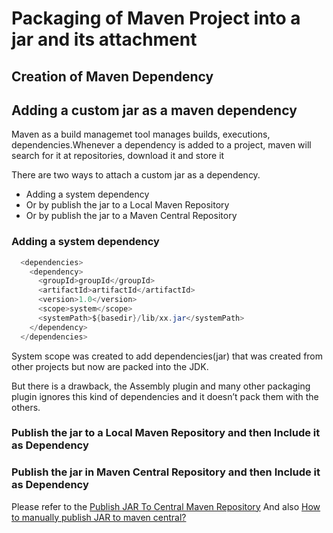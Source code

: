 # Packaging of Maven Project into a jar and its attachment

## Creation of Maven Dependency

## Adding a custom jar as a maven dependency
Maven as a build managemet tool manages  builds, executions, dependencies.Whenever a dependency is added to a project, maven will search for it at repositories, download it and store it


There are two ways to attach a custom jar as a dependency.
* Adding a system dependency
* Or by publish the jar to a Local Maven Repository 
* Or by publish the jar to a Maven Central Repository

### Adding a system dependency
```java
  <dependencies>
    <dependency>
      <groupId>groupId</groupId>
      <artifactId>artifactId</artifactId>
      <version>1.0</version>
      <scope>system</scope>
      <systemPath>${basedir}/lib/xx.jar</systemPath>
    </dependency>
  </dependencies>
```

System scope was created to add dependencies(jar) that was created from other projects but now are packed into the JDK. 

But there is a drawback, the Assembly plugin and many other packaging plugin  ignores this kind of dependencies and it doesn’t pack them with the others.

### Publish the jar to a Local Maven Repository and then Include it as Dependency

### Publish the jar in Maven Central Repository and then Include it as Dependency
Please refer to the [Publish JAR To Central Maven Repository](http://tutorials.jenkov.com/maven/publish-to-central-maven-repository.html)
And also [How to manually publish JAR to maven central?](https://stackoverflow.com/questions/28846802/how-to-manually-publish-jar-to-maven-central)


